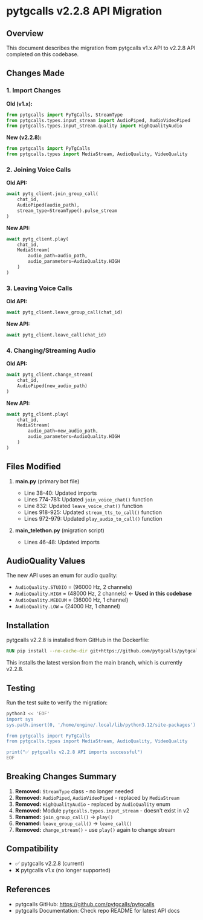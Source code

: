 # pytgcalls v2.2.8 API Migration

## Overview
This document describes the migration from pytgcalls v1.x API to v2.2.8 API completed on this codebase.

## Changes Made

### 1. Import Changes

**Old (v1.x):**
```python
from pytgcalls import PyTgCalls, StreamType
from pytgcalls.types.input_stream import AudioPiped, AudioVideoPiped
from pytgcalls.types.input_stream.quality import HighQualityAudio
```

**New (v2.2.8):**
```python
from pytgcalls import PyTgCalls
from pytgcalls.types import MediaStream, AudioQuality, VideoQuality
```

### 2. Joining Voice Calls

**Old API:**
```python
await pytg_client.join_group_call(
    chat_id,
    AudioPiped(audio_path),
    stream_type=StreamType().pulse_stream
)
```

**New API:**
```python
await pytg_client.play(
    chat_id,
    MediaStream(
        audio_path=audio_path,
        audio_parameters=AudioQuality.HIGH
    )
)
```

### 3. Leaving Voice Calls

**Old API:**
```python
await pytg_client.leave_group_call(chat_id)
```

**New API:**
```python
await pytg_client.leave_call(chat_id)
```

### 4. Changing/Streaming Audio

**Old API:**
```python
await pytg_client.change_stream(
    chat_id,
    AudioPiped(new_audio_path)
)
```

**New API:**
```python
await pytg_client.play(
    chat_id,
    MediaStream(
        audio_path=new_audio_path,
        audio_parameters=AudioQuality.HIGH
    )
)
```

## Files Modified

1. **main.py** (primary bot file)
   - Line 38-40: Updated imports
   - Lines 774-781: Updated `join_voice_chat()` function
   - Line 832: Updated `leave_voice_chat()` function
   - Lines 918-925: Updated `stream_tts_to_call()` function
   - Lines 972-979: Updated `play_audio_to_call()` function

2. **main_telethon.py** (migration script)
   - Lines 46-48: Updated imports

## AudioQuality Values

The new API uses an enum for audio quality:

- `AudioQuality.STUDIO` = (96000 Hz, 2 channels)
- `AudioQuality.HIGH` = (48000 Hz, 2 channels) ← **Used in this codebase**
- `AudioQuality.MEDIUM` = (36000 Hz, 1 channel)
- `AudioQuality.LOW` = (24000 Hz, 1 channel)

## Installation

pytgcalls v2.2.8 is installed from GitHub in the Dockerfile:

```dockerfile
RUN pip install --no-cache-dir git+https://github.com/pytgcalls/pytgcalls.git
```

This installs the latest version from the main branch, which is currently v2.2.8.

## Testing

Run the test suite to verify the migration:

```bash
python3 << 'EOF'
import sys
sys.path.insert(0, '/home/engine/.local/lib/python3.12/site-packages')

from pytgcalls import PyTgCalls
from pytgcalls.types import MediaStream, AudioQuality, VideoQuality

print("✅ pytgcalls v2.2.8 API imports successful")
EOF
```

## Breaking Changes Summary

1. **Removed:** `StreamType` class - no longer needed
2. **Removed:** `AudioPiped`, `AudioVideoPiped` - replaced by `MediaStream`
3. **Removed:** `HighQualityAudio` - replaced by `AudioQuality` enum
4. **Removed:** Module `pytgcalls.types.input_stream` - doesn't exist in v2
5. **Renamed:** `join_group_call()` → `play()`
6. **Renamed:** `leave_group_call()` → `leave_call()`
7. **Removed:** `change_stream()` - use `play()` again to change stream

## Compatibility

- ✅ pytgcalls v2.2.8 (current)
- ❌ pytgcalls v1.x (no longer supported)

## References

- pytgcalls GitHub: https://github.com/pytgcalls/pytgcalls
- pytgcalls Documentation: Check repo README for latest API docs
